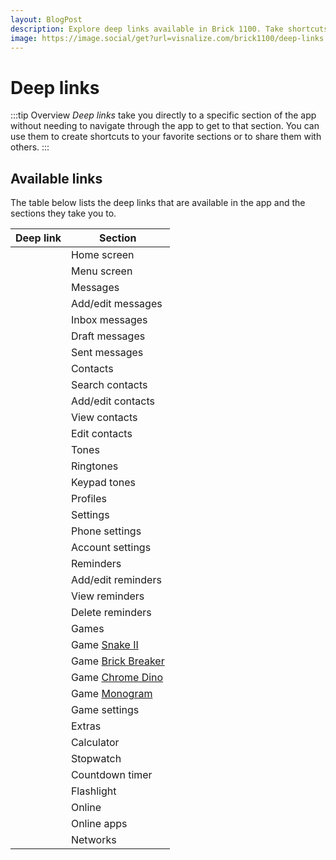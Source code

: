 ```yaml
---
layout: BlogPost
description: Explore deep links available in Brick 1100. Take shortcuts to your favorite sections or share them with others
image: https://image.social/get?url=visnalize.com/brick1100/deep-links.html
---
```


# Deep links

<m-social-links />

:::tip Overview
_Deep links_ take you directly to a specific section of the app without needing to navigate through the app to get to that section. You can use them to create shortcuts to your favorite sections or to share them with others.
:::

## Available links

The table below lists the deep links that are available in the app and the sections they take you to.

| Deep link | Section |
| --- | --- |
| <a-deeplink path="/main" /> | Home screen |
| <a-deeplink path="/menu" /> | Menu screen |
| <a-deeplink path="/messages" /> | Messages |
| <a-deeplink path="/messages/editor" /> | Add/edit messages |
| <a-deeplink path="/messages/viewer/inbox" /> | Inbox messages |
| <a-deeplink path="/messages/viewer/draft" /> | Draft messages |
| <a-deeplink path="/messages/viewer/sent" /> | Sent messages |
| <a-deeplink path="/contacts" /> | Contacts |
| <a-deeplink path="/contacts/search" /> | Search contacts |
| <a-deeplink path="/contacts/editor" /> | Add/edit contacts |
| <a-deeplink path="/contacts/viewer" /> | View contacts |
| <a-deeplink path="/contacts/viewer?edit=1" /> | Edit contacts |
| <a-deeplink path="/tones" /> | Tones |
| <a-deeplink path="/tones/tones" /> | Ringtones |
| <a-deeplink path="/tones/keypad" /> | Keypad tones |
| <a-deeplink path="/profiles" /> | Profiles |
| <a-deeplink path="/settings" /> | Settings |
| <a-deeplink path="/settings/phone" /> | Phone settings |
| <a-deeplink path="/settings/account" /> | Account settings |
| <a-deeplink path="/reminders" /> | Reminders |
| <a-deeplink path="/reminders/editor" /> | Add/edit reminders |
| <a-deeplink path="/reminders/viewer" /> | View reminders |
| <a-deeplink path="/reminders/delete" /> | Delete reminders |
| <a-deeplink path="/games" /> | Games |
| <a-deeplink path="/games/snake" /> | Game [Snake II](./games.md#snake) |
| <a-deeplink path="/games/brick-breaker" /> | Game [Brick Breaker](./games.md#brick-breaker) |
| <a-deeplink path="/games/dino" /> | Game [Chrome Dino](./games.md#chrome-dino) |
| <a-deeplink path="/games/monogram" /> | Game [Monogram](./games.md#monogram) |
| <a-deeplink path="/games/settings" /> | Game settings |
| <a-deeplink path="/extras" /> | Extras |
| <a-deeplink path="/extras/calculator" /> | Calculator |
| <a-deeplink path="/extras/stopwatch" /> | Stopwatch |
| <a-deeplink path="/extras/timer" /> | Countdown timer |
| <a-deeplink path="/extras/flashlight" /> | Flashlight |
| <a-deeplink path="/online" /> | Online |
| <a-deeplink path="/online/apps" /> | Online apps |
| <a-deeplink path="/online/networks" /> | Networks |
